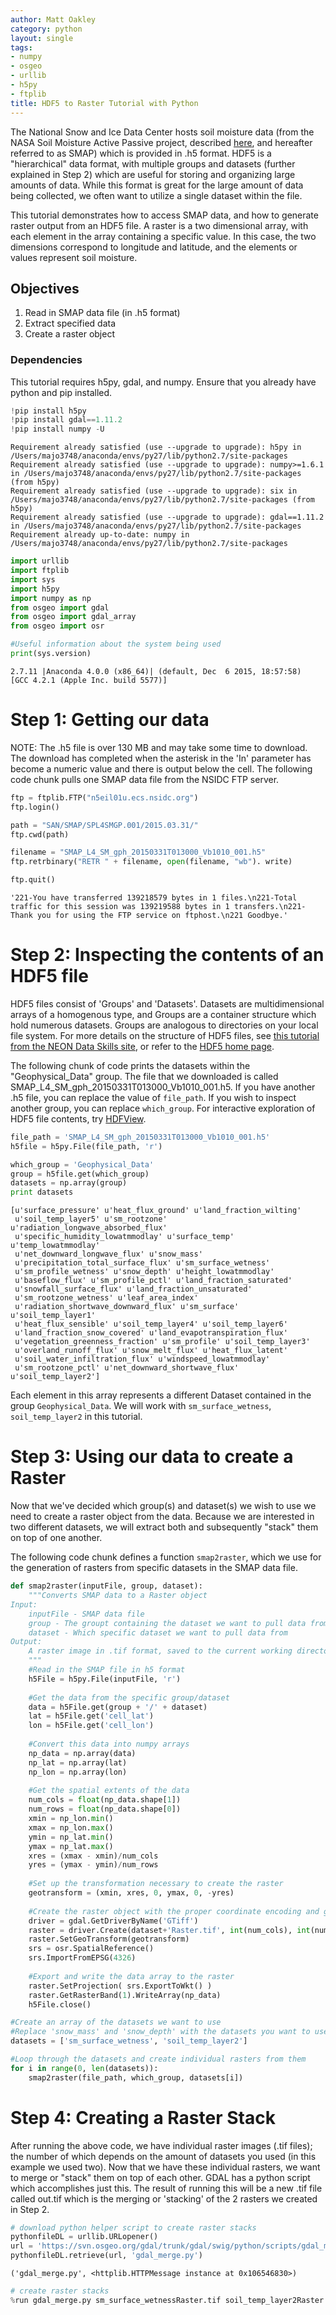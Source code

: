 ```yaml
---
author: Matt Oakley
category: python
layout: single
tags:
- numpy
- osgeo
- urllib
- h5py
- ftplib
title: HDF5 to Raster Tutorial with Python
---
```





The National Snow and Ice Data Center hosts soil moisture data (from the NASA Soil Moisture Active Passive project, described [here](https://nsidc.org/data/smap), and hereafter referred to as SMAP) which is provided in .h5 format. HDF5 is a "hierarchical" data format, with multiple groups and datasets (further explained in Step 2) which are useful for storing and organizing large amounts of data. While this format is great for the large amount of data being collected, we often want to utilize a single dataset within the file. 

This tutorial demonstrates how to access SMAP data, and how to generate raster output from an HDF5 file. A raster is a two dimensional array, with each element in the array containing a specific value. In this case, the two dimensions correspond to longitude and latitude, and the elements or values represent soil moisture.
    
## Objectives

1. Read in SMAP data file (in .h5 format)
2. Extract specified data
3. Create a raster object

### Dependencies

This tutorial requires h5py, gdal, and numpy. Ensure that you already have python and pip installed.


```python
!pip install h5py
!pip install gdal==1.11.2
!pip install numpy -U
```

    Requirement already satisfied (use --upgrade to upgrade): h5py in /Users/majo3748/anaconda/envs/py27/lib/python2.7/site-packages
    Requirement already satisfied (use --upgrade to upgrade): numpy>=1.6.1 in /Users/majo3748/anaconda/envs/py27/lib/python2.7/site-packages (from h5py)
    Requirement already satisfied (use --upgrade to upgrade): six in /Users/majo3748/anaconda/envs/py27/lib/python2.7/site-packages (from h5py)
    Requirement already satisfied (use --upgrade to upgrade): gdal==1.11.2 in /Users/majo3748/anaconda/envs/py27/lib/python2.7/site-packages
    Requirement already up-to-date: numpy in /Users/majo3748/anaconda/envs/py27/lib/python2.7/site-packages



```python
import urllib
import ftplib
import sys
import h5py
import numpy as np
from osgeo import gdal
from osgeo import gdal_array
from osgeo import osr

#Useful information about the system being used
print(sys.version)
```

    2.7.11 |Anaconda 4.0.0 (x86_64)| (default, Dec  6 2015, 18:57:58) 
    [GCC 4.2.1 (Apple Inc. build 5577)]


# Step 1: Getting our data

NOTE: The .h5 file is over 130 MB and may take some time to download. The download has completed when the asterisk in the 'In' parameter has become a numeric value and there is output below the cell. The following code chunk pulls one SMAP data file from the NSIDC FTP server.


```python
ftp = ftplib.FTP("n5eil01u.ecs.nsidc.org")
ftp.login()

path = "SAN/SMAP/SPL4SMGP.001/2015.03.31/"
ftp.cwd(path)

filename = "SMAP_L4_SM_gph_20150331T013000_Vb1010_001.h5"
ftp.retrbinary("RETR " + filename, open(filename, "wb"). write)

ftp.quit()
```




    '221-You have transferred 139218579 bytes in 1 files.\n221-Total traffic for this session was 139219588 bytes in 1 transfers.\n221-Thank you for using the FTP service on ftphost.\n221 Goodbye.'



# Step 2: Inspecting the contents of an HDF5 file

HDF5 files consist of 'Groups' and 'Datasets'. Datasets are multidimensional arrays of a homogenous type, and Groups are a container structure which hold numerous datasets. Groups are analogous to directories on your local file system. For more details on the structure of HDF5 files, see [this tutorial from the NEON Data Skills site](http://neondataskills.org/HDF5/About), or refer to the [HDF5 home page](https://www.hdfgroup.org/HDF5/).

The following chunk of code prints the datasets within the "Geophysical_Data" group. The file that we downloaded is called SMAP_L4_SM_gph_20150331T013000_Vb1010_001.h5. If you have another .h5 file, you can replace the value of `file_path`. If you wish to inspect another group, you can replace `which_group`. For interactive exploration of HDF5 file contents, try [HDFView](https://www.hdfgroup.org/products/java/hdfview/index.html).


```python
file_path = 'SMAP_L4_SM_gph_20150331T013000_Vb1010_001.h5'
h5file = h5py.File(file_path, 'r') 

which_group = 'Geophysical_Data'
group = h5file.get(which_group)
datasets = np.array(group)
print datasets
```

    [u'surface_pressure' u'heat_flux_ground' u'land_fraction_wilting'
     u'soil_temp_layer5' u'sm_rootzone' u'radiation_longwave_absorbed_flux'
     u'specific_humidity_lowatmmodlay' u'surface_temp' u'temp_lowatmmodlay'
     u'net_downward_longwave_flux' u'snow_mass'
     u'precipitation_total_surface_flux' u'sm_surface_wetness'
     u'sm_profile_wetness' u'snow_depth' u'height_lowatmmodlay'
     u'baseflow_flux' u'sm_profile_pctl' u'land_fraction_saturated'
     u'snowfall_surface_flux' u'land_fraction_unsaturated'
     u'sm_rootzone_wetness' u'leaf_area_index'
     u'radiation_shortwave_downward_flux' u'sm_surface' u'soil_temp_layer1'
     u'heat_flux_sensible' u'soil_temp_layer4' u'soil_temp_layer6'
     u'land_fraction_snow_covered' u'land_evapotranspiration_flux'
     u'vegetation_greenness_fraction' u'sm_profile' u'soil_temp_layer3'
     u'overland_runoff_flux' u'snow_melt_flux' u'heat_flux_latent'
     u'soil_water_infiltration_flux' u'windspeed_lowatmmodlay'
     u'sm_rootzone_pctl' u'net_downward_shortwave_flux' u'soil_temp_layer2']


Each element in this array represents a different Dataset contained in the group `Geophysical_Data`. We will work with `sm_surface_wetness`, `soil_temp_layer2` in this tutorial. 

# Step 3: Using our data to create a Raster

Now that we've decided which group(s) and dataset(s) we wish to use we need to create a raster object from the data. Because we are interested in two different datasets, we will extract both and subsequently "stack" them on top of one another.

The following code chunk defines a function `smap2raster`, which we use for the generation of rasters from specific datasets in the SMAP data file. 


```python
def smap2raster(inputFile, group, dataset):
    """Converts SMAP data to a Raster object
Input:  
    inputFile - SMAP data file
    group - The groupt containing the dataset we want to pull data from
    dataset - Which specific dataset we want to pull data from
Output: 
    A raster image in .tif format, saved to the current working directory
    """
    #Read in the SMAP file in h5 format
    h5File = h5py.File(inputFile, 'r')
    
    #Get the data from the specific group/dataset
    data = h5File.get(group + '/' + dataset)
    lat = h5File.get('cell_lat')
    lon = h5File.get('cell_lon')
    
    #Convert this data into numpy arrays
    np_data = np.array(data)
    np_lat = np.array(lat)
    np_lon = np.array(lon)
    
    #Get the spatial extents of the data
    num_cols = float(np_data.shape[1])
    num_rows = float(np_data.shape[0])
    xmin = np_lon.min()
    xmax = np_lon.max()
    ymin = np_lat.min()
    ymax = np_lat.max()
    xres = (xmax - xmin)/num_cols
    yres = (ymax - ymin)/num_rows
    
    #Set up the transformation necessary to create the raster
    geotransform = (xmin, xres, 0, ymax, 0, -yres)
    
    #Create the raster object with the proper coordinate encoding and geographic transformation
    driver = gdal.GetDriverByName('GTiff')
    raster = driver.Create(dataset+'Raster.tif', int(num_cols), int(num_rows), 1, gdal.GDT_Float32)
    raster.SetGeoTransform(geotransform)
    srs = osr.SpatialReference()
    srs.ImportFromEPSG(4326)
    
    #Export and write the data array to the raster
    raster.SetProjection( srs.ExportToWkt() )
    raster.GetRasterBand(1).WriteArray(np_data)
    h5File.close()

#Create an array of the datasets we want to use
#Replace 'snow_mass' and 'snow_depth' with the datasets you want to use
datasets = ['sm_surface_wetness', 'soil_temp_layer2']

#Loop through the datasets and create individual rasters from them
for i in range(0, len(datasets)):
    smap2raster(file_path, which_group, datasets[i])
```

# Step 4: Creating a Raster Stack

After running the above code, we have individual raster images (.tif files); the number of which depends on the amount of datasets you used (in this example we used two). Now that we have these individual rasters, we want to merge or "stack" them on top of each other. GDAL has a python script which accomplishes just this. The result of running this will be a new .tif file called out.tif which is the merging or 'stacking' of the 2 rasters we created in Step 2.


```python
# download python helper script to create raster stacks
pythonfileDL = urllib.URLopener()
url = 'https://svn.osgeo.org/gdal/trunk/gdal/swig/python/scripts/gdal_merge.py'
pythonfileDL.retrieve(url, 'gdal_merge.py')
```




    ('gdal_merge.py', <httplib.HTTPMessage instance at 0x106546830>)




```python
# create raster stacks
%run gdal_merge.py sm_surface_wetnessRaster.tif soil_temp_layer2Raster.tif
```